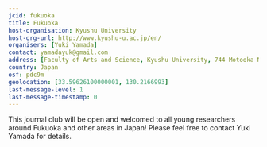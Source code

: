 ```yaml
---
jcid: fukuoka
title: Fukuoka 
host-organisation: Kyushu University 
host-org-url: http://www.kyushu-u.ac.jp/en/
organisers: [Yuki Yamada] 
contact: yamadayuk@gmail.com 
address: [Faculty of Arts and Science, Kyushu University, 744 Motooka Nishi-ku, 819-0395, Fukuoka]
country: Japan
osf: pdc9m
geolocation: [33.59626100000001, 130.2166993]
last-message-level: 1
last-message-timestamp: 0
---
```


This journal club will be open and welcomed to all young researchers around Fukuoka and other areas in Japan! Please feel free to contact Yuki Yamada for details.
